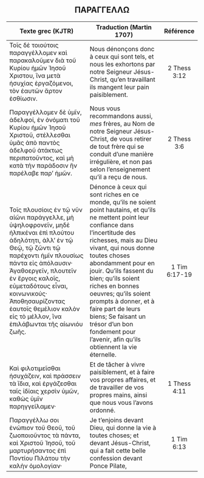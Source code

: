 <h2 align="center">ΠΑΡΑΓΓΕΛΛΩ</h2>

|Texte grec (KJTR)|Traduction (Martin 1707)|Référence|
|-----|-----|:---:
Τοῖς δὲ τοιούτοις παραγγέλλομεν καὶ παρακαλοῦμεν διὰ τοῦ Κυρίου ἡμῶν Ἰησοῦ Χριστου, ἵνα μετὰ ἡσυχίας ἐργαζόμενοι, τὸν ἑαυτῶν ἄρτον ἐσθίωσιν.|Nous dénonçons donc à ceux qui sont tels, et nous les exhortons par notre Seigneur Jésus-Christ, qu’en travaillant ils mangent leur pain paisiblement.|2 Thess 3:12|
Παραγγέλλομεν δὲ ὑμῖν, ἀδελφοί, ἐν ὀνόματι τοῦ Κυρίου ἡμῶν Ἰησοῦ Χριστοῦ, στέλλεσθαι ὑμᾶς ἀπὸ παντὸς ἀδελφοῦ ἀτάκτως περιπατοῦντος, καὶ μὴ κατὰ τὴν παράδοσιν ἣν παρέλαβε παρʼ ἡμῶν.|Nous vous recommandons aussi, _mes_ frères, au Nom de notre Seigneur Jésus-Christ, de vous retirer de tout frère qui se conduit d’une manière irrégulière, et non pas selon l’enseignement qu’il a reçu de nous.|2 Thess 3:6|
 Τοῖς πλουσίοις ἐν τῷ νῦν αἰῶνι παράγγελλε, μὴ ὑψηλοφρονεῖν, μηδὲ ἠλπικέναι ἐπὶ πλούτου ἀδηλότητι, ἀλλʼ ἐν τῷ Θεῷ, τῷ ζῶντι τῷ παρέχοντι ἡμῖν πλουσίως πάντα εἰς ἀπόλαυσιν· Ἀγαθοεργεῖν, πλουτεῖν ἐν ἔργοις καλοῖς, εὐμεταδότους εἶναι, κοινωνικούς· Ἀποθησαυρίζοντας ἑαυτοῖς θεμέλιον καλὸν εἰς τὸ μέλλον, ἵνα ἐπιλάβωνται τῆς αἰωνιόυ ζωῆς.|Dénonce à ceux qui sont riches en ce monde, qu’ils ne soient point hautains, et qu’ils ne mettent point leur confiance dans l’incertitude des richesses, mais au Dieu vivant, qui nous donne toutes choses abondamment pour en jouir. Qu’ils fassent du bien; qu’ils soient riches en bonnes oeuvres; qu’ils soient prompts à donner, et à faire part de leurs biens; Se faisant un trésor d’un bon fondement pour l’avenir, afin qu’ils obtiennent la vie éternelle. |1 Tim 6:17-19|
Καὶ φιλοτιμεῖσθαι ἡσυχάζειν, καὶ πράσσειν τὰ ἴδια, καὶ ἐργάζεσθαι ταῖς ἰδίαις χερσὶν ὑμῶν, καθὼς ὑμῖν παρηγγείλαμεν· |Et de tâcher à vivre paisiblement, et à faire vos propres affaires, et de travailler de vos propres mains, ainsi que nous vous l’avons ordonné.|1 Thess 4:11|
Παραγγέλλω σοι ἐνώπιον τοῦ Θεοῦ, τοῦ ζωοποιοῦντος τὰ πάντα, καὶ Χριστοῦ Ἰησοῦ, τοῦ μαρτυρήσαντος ἐπὶ Ποντίου Πιλάτου τὴν καλὴν ὁμολογίαν·|Je t’enjoins devant Dieu, qui donne la vie à toutes choses; et devant Jésus-Christ, qui a fait cette belle confession devant Ponce Pilate,|1 Tim 6:13|
